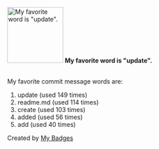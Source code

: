 <img src="https://my-badges.github.io/my-badges/favorite-word.png" alt="My favorite word is &quot;update&quot;." title="My favorite word is &quot;update&quot;." width="128">
<strong>My favorite word is &quot;update&quot;.</strong>
<br><br>

My favorite commit message words are:

1. update (used 149 times)
2. readme.md (used 114 times)
3. create (used 103 times)
4. added (used 56 times)
5. add (used 40 times)


Created by <a href="https://github.com/my-badges/my-badges">My Badges</a>
